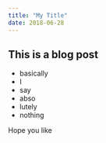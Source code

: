 ```yaml
---
title: "My Title"
date: 2018-06-28
---
```



## This is a blog post

- basically
- I
- say
- abso
- lutely
- nothing


Hope you like
